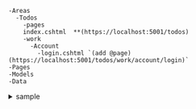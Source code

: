     -Areas
      -Todos
        -pages
        index.cshtml  **(https://localhost:5001/todos)
        -work
          -Account
            -login.cshtml `(add @page)(https://localhost:5001/todos/work/account/login)`
    -Pages
    -Models
    -Data

<details>
  <summary>sample</summary>
</details>
